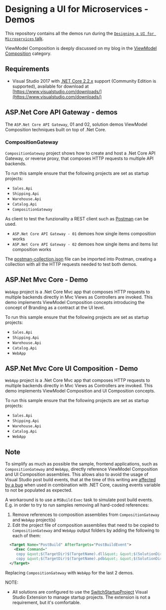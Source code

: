 # Designing a UI for Microservices - Demos

This repository contains all the demos run during the [`Designing a UI for Microservices` talk](https://milestone.topics.it/talks/designing-ui-for-microservices.html).

ViewModel Composition is deeply discussed on my blog in the [ViewModel Composition](https://milestone.topics.it/categories/view-model-composition) category.

## Requirements

* Visual Studio 2017 with [.NET Core 2.2.x](https://www.microsoft.com/net/download/dotnet-core/2.2) support (Community Edition is supported), available for download at [https://www.visualstudio.com/downloads/](https://www.visualstudio.com/downloads/)

## ASP.Net Core API Gateway - demos

The `ASP.Net Core API Gateway`, 01 and 02, solution demos ViewModel Composition techniques built on top of .Net Core.

### CompositionGateway

`CompositionGateway` project shows how to create and host a .Net Core API Gateway, or reverse proxy, that composes HTTP requests to multiple API backends.

To run this sample ensure that the following projects are set as startup projects:

* `Sales.Api`
* `Shipping.Api`
* `Warehouse.Api`
* `Catalog.Api`
* `CompositionGateway`

As client to test the funzionality a REST client such as [Postman](https://chrome.google.com/webstore/detail/postman/fhbjgbiflinjbdggehcddcbncdddomop?hl=en) can be used.

* `ASP.Net Core API Gateway - 01` demoes how single items composition works
* `ASP.Net Core API Gateway - 02` demoes how single items and items list composition works

The [postman-collection.json](postman-collection.json) file can be imported into Postman, creating a collection with all the HTTP requests needed to test both demos.

## ASP.Net Mvc Core - Demo

`WebApp` project is a .Net Core Mvc app that composes HTTP requests to multiple backends directly in Mvc Views as Controllers are invoked. This demo implements ViewModel Composition concepts introducing the concept of Branding as a contract at the UI level.

To run this sample ensure that the following projects are set as startup projects:

* `Sales.Api`
* `Shipping.Api`
* `Warehouse.Api`
* `Catalog.Api`
* `WebApp`

## ASP.Net Mvc Core UI Composition - Demo

`WebApp` project is a .Net Core Mvc app that composes HTTP requests to multiple backends directly in Mvc Views as Controllers are invoked.  This demo implements ViewModel Composition and UI Composition concepts.

To run this sample ensure that the following projects are set as startup projects:

* `Sales.Api`
* `Shipping.Api`
* `Warehouse.Api`
* `Catalog.Api`
* `WebApp`

## Note

To simplify as much as possible the sample, frontend applications, such as `CompositionGateway` and `WebApp`, directly reference ViewModel Composition and UI Composition assemblies. This allows also to avoid the usage of Visual Studio post build events, that at the time of this writing are [affected by a bug](https://github.com/dotnet/sdk/issues/677) when used in combination with .NET Core, causing events variable to not be populated as expected.

A workaround is to use a `MSBuild` `Exec` task to simulate post build events. E.g. in order to try to run samples removing all hard-coded references:

1. Remove references to composition assemblies from `CompositionGateway` and `WebApp` project(s)
2. Edit the project file of composition assemblies that need to be copied to `CompositionGateway` and `WebApp` output folders by adding the following to each of them:

```xml
  <Target Name="PostBuild" AfterTargets="PostBuildEvent">
    <Exec Command="
     copy &quot;$(TargetDir)$(TargetName).dll&quot; &quot;$(SolutionDir)CompositionGateway\$(OutDir)$(TargetName).dll&quot; /Y /B
     copy &quot;$(TargetDir)$(TargetName).pdb&quot; &quot;$(SolutionDir)CompositionGateway\$(OutDir)$(TargetName).pdb&quot; /Y /B" />
  </Target>
```

Replacing `CompositionGateway` with `WebApp` for the last 2 demos.

NOTE:

* All solutions are configured to use the [SwitchStartupProject](https://marketplace.visualstudio.com/items?itemName=vs-publisher-141975.SwitchStartupProject) Visual Studio Extension to manage startup projects. The extension is not a requirement, but it's comfortable.
